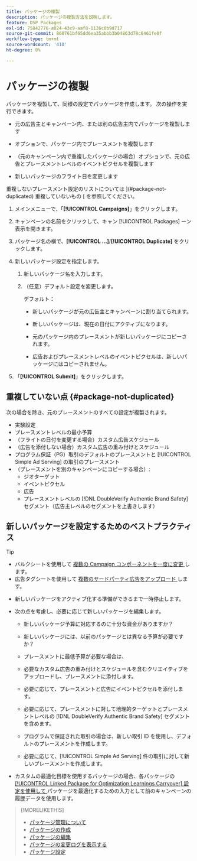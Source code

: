 ```yaml
---
title: パッケージの複製
description: パッケージの複製方法を説明します。
feature: DSP Packages
exl-id: 75842776-a024-43c9-aaf8-1126c0b9d717
source-git-commit: 860761bf65dd6ea35abbb3b04863d78c6461fe0f
workflow-type: tm+mt
source-wordcount: '410'
ht-degree: 0%

---
```


# パッケージの複製

パッケージを複製して、同様の設定でパッケージを作成します。 次の操作を実行できます。

* 元の広告主とキャンペーン内、または別の広告主内でパッケージを複製します

* オプションで、パッケージ内でプレースメントを複製します

* （元のキャンペーン内で重複したパッケージの場合）オプションで、元の広告とプレースメントレベルのイベントピクセルを複製します

* 新しいパッケージのフライト日を変更します

重複しないプレースメント設定のリストについては ](#package-not-duplicated) 重複していないもの [ を参照してください。

1. メインメニューで、「**[!UICONTROL Campaigns]**」をクリックします。

1. キャンペーンの名前をクリックして、キャン [!UICONTROL Packages] ーン表示を開きます。

1. パッケージ名の横で、**[!UICONTROL ...]**/**[!UICONTROL Duplicate]** をクリックします。

1. 新しいパッケージ設定を指定します。

   1. 新しいパッケージ名を入力します。

   1. （任意）デフォルト設定を変更します。

      デフォルト：

      * 新しいパッケージが元の広告主とキャンペーンに割り当てられます。

      * 新しいパッケージは、現在の日付にアクティブになります。<!-- and the flight continues for NN  days. -->

      * 元のパッケージ内のプレースメントが新しいパッケージにコピーされます。

      * 広告およびプレースメントレベルのイベントピクセルは、新しいパッケージにはコピーされません。

1. 「**[!UICONTROL Submit]**」をクリックします。

## 重複していない点 {#package-not-duplicated}

次の場合を除き、元のプレースメントのすべての設定が複製されます。

* 実験設定
* プレースメントレベルの最小予算
* （フライトの日付を変更する場合）カスタム広告スケジュール
* （広告を添付しない場合）カスタム広告の重み付けとスケジュール
* プログラム保証（PG）取引のデフォルトのプレースメントと [!UICONTROL Simple Ad Serving] の取引のプレースメント
* （プレースメントを別のキャンペーンにコピーする場合）:
   * ジオターゲット
   * イベントピクセル
   * 広告
   * プレースメントレベルの [!DNL DoubleVerify Authentic Brand Safety] セグメント（広告主レベルのセグメントを上書きします）

## 新しいパッケージを設定するためのベストプラクティス

>[!TIP]
>
>* バルクシートを使用して [ 複数の Campaign コンポーネントを一度に変更 ](/help/dsp/campaign-management/campaign-components-review-edit.md) します。
>* 広告タグシートを使用して [ 複数のサードパーティ広告をアップロード ](/help/dsp/campaign-management/ads/ad-create-multiple.md) します。

* 新しいパッケージをアクティブ化する準備ができるまで一時停止します。

* 次の点を考慮し、必要に応じて新しいパッケージを編集します。

   * 新しいパッケージ予算に対応するのに十分な資金がありますか？

   * 新しいパッケージには、以前のパッケージとは異なる予算が必要ですか？

   * プレースメントに最低予算が必要な場合は、

   * 必要なカスタム広告の重み付けとスケジュールを含むクリエイティブをアップロードし、プレースメントに添付します。

   * 必要に応じて、プレースメントと広告にイベントピクセルを添付します。

   * 必要に応じて、プレースメントに対して地理的ターゲットとプレースメントレベルの [!DNL DoubleVerify Authentic Brand Safety] セグメントを含めます。

   * プログラムで保証された取引の場合は、新しい取引 ID を使用し、デフォルトのプレースメントを作成します。

   * 必要に応じて、[!UICONTROL Simple Ad Serving] 件の取引に対して新しいプレースメントを作成します。

* カスタムの最適化目標を使用するパッケージの場合、各パッケージの [[!UICONTROL Linked Package for Optimization Learnings Carryover] 設定を使用して ](/help/dsp/campaign-management/packages/package-settings.md) パッケージを最適化するための入力として前のキャンペーンの履歴データを使用します。

>[!MORELIKETHIS]
>
>* [ パッケージ管理について ](package-about.md)
>* [ パッケージの作成 ](package-create.md)
>* [ パッケージの編集 ](package-edit.md)
>* [ パッケージの変更ログを表示する ](package-change-log.md)
>* [ パッケージ設定 ](package-settings.md)
